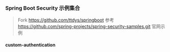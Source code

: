 ### Spring Boot Security 示例集合
> Fork https://github.com/ttdys/springboot
> 参考 https://github.com/spring-projects/spring-security-samples.git 官网示例

#### custom-authentication
> 

